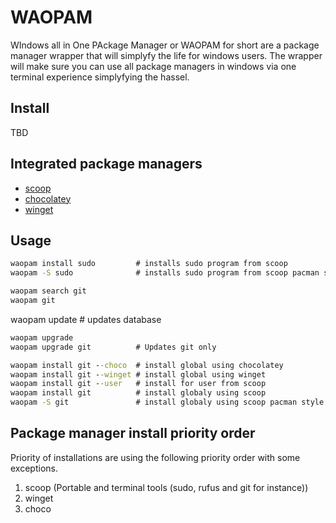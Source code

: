 # WAOPAM
WIndows all in One PAckage Manager or WAOPAM for short are a package manager wrapper that will simplyfy the life for windows users. The wrapper will make sure you can use all package managers in windows via one terminal experience simplyfying the hassel.

## Install
TBD

## Integrated package managers 
- [scoop](https://scoop.sh/)
- [chocolatey](https://chocolatey.org/)
- [winget](https://apps.microsoft.com/store/detail/appinstallationsprogram/9NBLGGH4NNS1?hl=sv-se&gl=SE)

## Usage
```bat
waopam install sudo         # installs sudo program from scoop
waopam -S sudo              # installs sudo program from scoop pacman style
```

```bat
waopam search git
waopam git
```

waopam update               # updates database

```bat
waopam upgrade
waopam upgrade git          # Updates git only
```

```bat
waopam install git --choco  # install global using chocolatey
waopam install git --winget # install global using winget
waopam install git --user   # install for user from scoop
waopam install git          # install globaly using scoop
waopam -S git               # install globaly using scoop pacman style
```

## Package manager install priority order
Priority of installations are using the following priority order with some exceptions.

1. scoop  (Portable and terminal tools (sudo, rufus and git for instance))
1. winget
1. choco